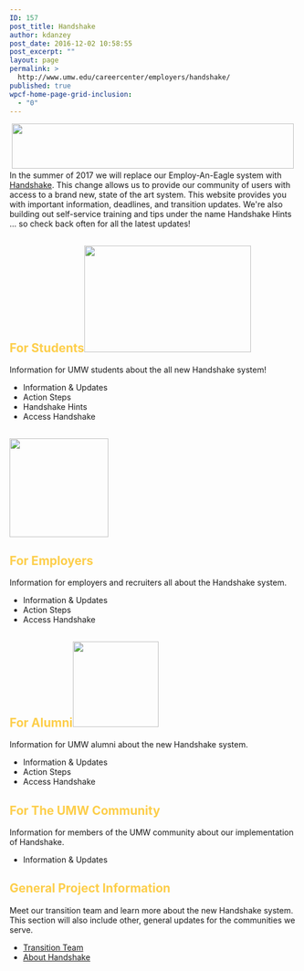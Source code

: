 ```yaml
---
ID: 157
post_title: Handshake
author: kdanzey
post_date: 2016-12-02 10:58:55
post_excerpt: ""
layout: page
permalink: >
  http://www.umw.edu/careercenter/employers/handshake/
published: true
wpcf-home-page-grid-inclusion:
  - "0"
---
```

<div class="content-main"> <img class=" wp-image-171 alignnone" src="http://www.umw.edu/careercenter/wp-content/uploads/sites/41/2016/12/hs-logo-primary-lg-300x48.png" alt="" width="494" height="79" /></div>
<div class="content-main"></div>
<div class="content-main">In the summer of 2017 we will replace our Employ-An-Eagle system with <a href="https://www.joinhandshake.com/">Handshake</a>. This change allows us to provide our community of users with access to a brand new, state of the art system. This website provides you with important information, deadlines, and transition updates. We're also building out self-service training and tips under the name Handshake Hints ... so check back often for all the latest updates!</div>
<div class="content-main"></div>
<div class="content-main">
<h2 class="info-section-headline"><strong><span style="color: #fdce4a">For Students<img class="wp-image-176 alignright" src="http://www.umw.edu/careercenter/wp-content/uploads/sites/41/2016/12/students-300x192.png" alt="" width="292" height="187" /></span></strong></h2>
<p class="info-section-headline">Information for UMW students about the all new Handshake system!</p>

<section class="info-section">
<ul class="info-section-links">
 	<li>Information &amp; Updates</li>
 	<li>Action Steps</li>
 	<li>Handshake Hints</li>
 	<li>Access Handshake</li>
</ul>
</section><section class="info-section">
<h2 class="info-section-headline"><strong><span style="color: #fdce4a"><img class="wp-image-174 alignright" src="http://www.umw.edu/careercenter/wp-content/uploads/sites/41/2016/12/Employers.png" alt="" width="173" height="173" /></span></strong></h2>
<h2 class="info-section-headline"><strong><span style="color: #fdce4a">For Employers</span></strong></h2>
<div class="info-section-text">

Information for employers and recruiters all about the Handshake system.

</div>
<ul class="info-section-links">
 	<li>Information &amp; Updates</li>
 	<li>Action Steps</li>
 	<li>Access Handshake</li>
</ul>
</section><section class="info-section">
<h2 class="info-section-headline"><strong><span style="color: #fdce4a">For Alumni<img class="size-full wp-image-175 alignright" src="http://www.umw.edu/careercenter/wp-content/uploads/sites/41/2016/12/Universities-.png" alt="" width="150" height="150" /></span></strong></h2>
<div class="info-section-text">

Information for UMW alumni about the new Handshake system.

</div>
<ul class="info-section-links">
 	<li>Information &amp; Updates</li>
 	<li>Action Steps</li>
 	<li>Access Handshake</li>
</ul>
</section><section class="info-section">
<h2 class="info-section-headline"><strong><span style="color: #fdce4a">For The UMW Community
</span></strong></h2>
<div class="info-section-text">

Information for members of the UMW community about our implementation of Handshake.

</div>
<ul class="info-section-links">
 	<li>Information &amp; Updates</li>
</ul>
</section><section class="info-section">
<h2 class="info-section-headline"><strong><span style="color: #fdce4a">General Project Information</span></strong></h2>
<div class="info-section-text">

Meet our transition team and learn more about the new Handshake system. This section will also include other, general updates for the communities we serve.

</div>
<ul>
 	<li><a href="http://www.umw.edu/careercenter/contact/staff/">Transition Team</a></li>
 	<li><a href="https://www.joinhandshake.com/">About Handshake</a></li>
</ul>
</section></div>
<!--more-->